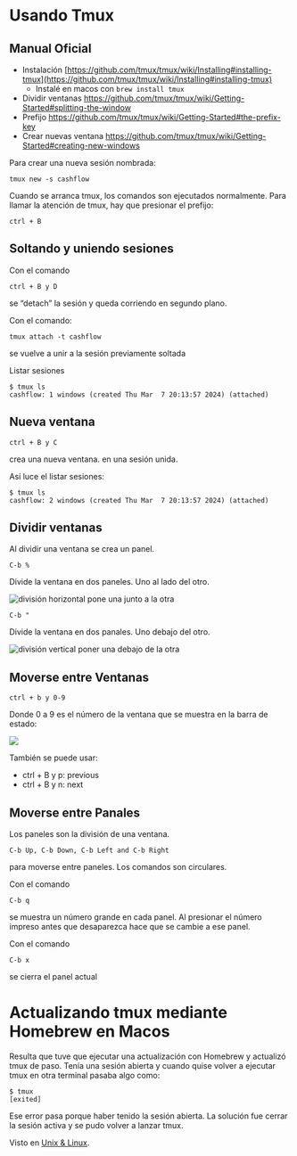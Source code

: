 # Usando Tmux

## Manual Oficial
- Instalación [https://github.com/tmux/tmux/wiki/Installing#installing-tmux](https://github.com/tmux/tmux/wiki/Installing#installing-tmux)
    - Instalé en macos con `brew install tmux`
- Dividir ventanas https://github.com/tmux/tmux/wiki/Getting-Started#splitting-the-window
- Prefijo https://github.com/tmux/tmux/wiki/Getting-Started#the-prefix-key
- Crear nuevas ventana https://github.com/tmux/tmux/wiki/Getting-Started#creating-new-windows

Para crear una nueva sesión nombrada:

    tmux new -s cashflow

Cuando se arranca tmux, los comandos son ejecutados normalmente. Para llamar la atención de tmux, hay que presionar el prefijo:

    ctrl + B

## Soltando y uniendo sesiones

Con el comando

    ctrl + B y D

se “detach” la sesión y queda corriendo en segundo plano.

Con el comando:

    tmux attach -t cashflow

se vuelve a unir a la sesión previamente soltada

Listar sesiones

    $ tmux ls
    cashflow: 1 windows (created Thu Mar  7 20:13:57 2024) (attached)


## Nueva ventana

    ctrl + B y C

crea una nueva ventana. en una sesión unida.

Así luce el listar sesiones:

    $ tmux ls
    cashflow: 2 windows (created Thu Mar  7 20:13:57 2024) (attached)


## Dividir ventanas

Al dividir una ventana se crea un panel.

    C-b %

Divide la ventana en dos paneles. Uno al lado del otro.

![división horizontal pone una junto a la otra](https://paper-attachments.dropboxusercontent.com/s_06C6E8229A7B5654990A5B2569FF5ADE75430F0FF49E6E207E95E3875472E57F_1709938513458_horizontal.png)



    C-b "

Divide la ventana en dos panales. Uno debajo del otro.

![división vertical poner una debajo de la otra](https://paper-attachments.dropboxusercontent.com/s_06C6E8229A7B5654990A5B2569FF5ADE75430F0FF49E6E207E95E3875472E57F_1709938521017_vertical.png)


## Moverse entre Ventanas

    ctrl + b y 0-9

Donde 0 a 9 es el número de la ventana que se muestra en la barra de estado:

![](https://paper-attachments.dropboxusercontent.com/s_06C6E8229A7B5654990A5B2569FF5ADE75430F0FF49E6E207E95E3875472E57F_1709938387526_imagen.png)

También se puede usar:

- ctrl + B y p: previous
- ctrl + B y n: next

## Moverse entre Panales

Los paneles son la división de una ventana.

    C-b Up, C-b Down, C-b Left and C-b Right

para moverse entre paneles. Los comandos son circulares.

Con el comando

    C-b q

se muestra un número grande en cada panel. Al presionar el número impreso antes que desaparezca hace que se cambie a ese panel.

Con el comando

    C-b x

se cierra el panel actual

# Actualizando tmux mediante Homebrew en Macos

Resulta que tuve que ejecutar una actualización con Homebrew y actualizó tmux de paso. Tenía una sesión abierta y cuando quise volver a ejecutar tmux en otra terminal pasaba algo como:

```
$ tmux
[exited]
```

Ese error pasa porque haber tenido la sesión abierta. La solución fue cerrar la sesión activa y se pudo volver a lanzar tmux.

Visto en [Unix & Linux](https://unix.stackexchange.com/a/458367/47620).